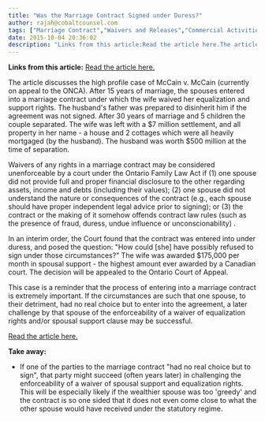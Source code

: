 ```yaml
---
title: "Was the Marriage Contract Signed under Duress?"
author: rajah@cobaltcounsel.com
tags: ["Marriage Contract","Waivers and Releases","Commercial Activities","Rajah"]
date: 2015-10-04 20:36:02
description: "Links from this article:Read the article here.The article discusses the high profile case of McCain v. McCain (currently on appeal to the ONCA..."
---
```


**Links from this article:**
[Read the article here.](http://www.osullivanlaw.com/blog/2014/01/post-5.shtml)

The article discusses the high profile case of McCain v. McCain (currently on appeal to the ONCA). After 15 years of marriage, the spouses entered into a marriage contract under which the wife waived her equalization and support rights. The husband's father was prepared to disinherit him if the agreement was not signed. After 30 years of marriage and 5 children the couple separated. The wife was left with a $7 million settlement, and all property in her name - a house and 2 cottages which were all heavily mortgaged (by the husband). The husband was worth $500 million at the time of separation.

Waivers of any rights in a marriage contract may be considered unenforceable by a court under the Ontario Family Law Act if (1) one spouse did not provide full and proper financial disclosure to the other regarding assets, income and debts (including their values); (2) one spouse did not understand the nature or consequences of the contract (e.g., each spouse should have proper independent legal advice prior to signing); or (3) the contract or the making of it somehow offends contract law rules (such as the presence of fraud, duress, undue influence or unconscionability) .

In an interim order, the Court found that the contract was entered into under duress, and posed the question: "How could [she] have possibly refused to sign under those circumstances?" The wife was awarded $175,000 per month in spousal support - the highest amount ever awarded by a Canadian court. The decision will be appealed to the Ontario Court of Appeal.

This case is a reminder that the process of entering into a marriage contract is extremely important. If the circumstances are such that one spouse, to their detriment, had no real choice but to enter into the agreement, a later challenge by that spouse of the enforceability of a waiver of equalization rights and/or spousal support clause may be successful.

[Read the article here.](http://www.osullivanlaw.com/blog/2014/01/post-5.shtml)

 

**Take away:**
- If one of the parties to the marriage contract "had no real choice but to sign", that party might succeed (often years later) in challenging the enforceability of a waiver of spousal support and equalization rights. This will be especially likely if the wealthier spouse was too 'greedy' and the contract is so one sided that it does not even come close to what the other spouse would have received under the statutory regime.